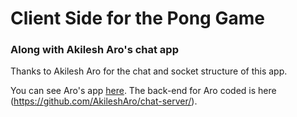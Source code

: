 # Client Side for the Pong Game 
### Along with Akilesh Aro's chat app



Thanks to Akilesh Aro for the chat and socket structure of this app.

You can see Aro's app [here](https://chattrio.netlify.app/). 
The back-end for Aro coded is here (https://github.com/AkileshAro/chat-server/).
